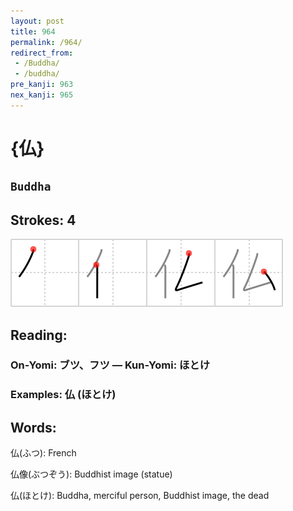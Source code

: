 ```yaml
---
layout: post
title: 964
permalink: /964/
redirect_from:
 - /Buddha/
 - /buddha/
pre_kanji: 963
nex_kanji: 965
---
```


# {仏}

## `Buddha`

## Strokes: 4

<div class="stroke"><img src="../images/E4BB8F.png" /></div>

## Reading:

### On-Yomi: ブツ、フツ &mdash; Kun-Yomi: ほとけ

### Examples: 仏 (ほとけ)

## Words:

仏(ふつ): French

仏像(ぶつぞう): Buddhist image (statue)

仏(ほとけ): Buddha, merciful person, Buddhist image, the dead
